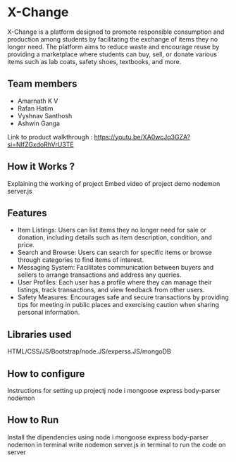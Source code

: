 # X-Change
X-Change is a platform designed to promote responsible consumption and production among students by facilitating the exchange of items they no longer need. The platform aims to reduce waste and encourage reuse by providing a marketplace where students can buy, sell, or donate various items such as lab coats, safety shoes, textbooks, and more.

## Team members
- Amarnath K V
- Rafan Hatim
- Vyshnav Santhosh
- Ashwin Ganga

Link to product walkthrough : https://youtu.be/XA0wcJq3GZA?si=NIfZGxdoRhVrU3TE

## How it Works ?
Explaining the working of project
Embed video of project demo
nodemon server.js
## Features
- Item Listings: Users can list items they no longer need for sale or donation, including details such as item description, condition, and price.
- Search and Browse: Users can search for specific items or browse through categories to find items of interest.
- Messaging System: Facilitates communication between buyers and sellers to arrange transactions and address any queries.
- User Profiles: Each user has a profile where they can manage their listings, track transactions, and view feedback from other users.
- Safety Measures: Encourages safe and secure transactions by providing tips for meeting in public places and exercising caution when sharing personal information.

## Libraries used
HTML/CSS/JS/Bootstrap/node.JS/experss.JS/mongoDB

## How to configure
Instructions for setting up projectj
node i mongoose express body-parser nodemon

## How to Run
Install the dipendencies using node i mongoose express body-parser nodemon in terminal
write nodemon server.js in terminal to run the code on server

